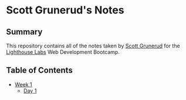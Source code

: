 # Scott Grunerud's Notes

## Summary 

This repository contains all of the notes taken by [Scott Grunerud](https://github.com/ScottGrun) for the[ Lighthouse Labs](https://www.lighthouselabs.ca/) Web Development Bootcamp.

## Table of Contents

* [Week 1](/Week_1)
  * [Day 1](/Day_1)